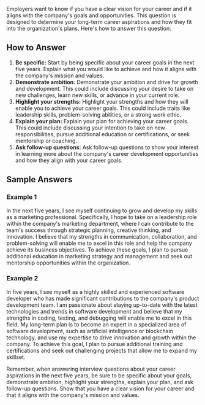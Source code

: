 
Employers want to know if you have a clear vision for your career and if it aligns with the company's goals and opportunities. This question is designed to determine your long-term career aspirations and how they fit into the organization's plans. Here's how to answer this question:

How to Answer
-------------

1. **Be specific:** Start by being specific about your career goals in the next five years. Explain what you would like to achieve and how it aligns with the company's mission and values.
2. **Demonstrate ambition:** Demonstrate your ambition and drive for growth and development. This could include discussing your desire to take on new challenges, learn new skills, or advance in your current role.
3. **Highlight your strengths:** Highlight your strengths and how they will enable you to achieve your career goals. This could include traits like leadership skills, problem-solving abilities, or a strong work ethic.
4. **Explain your plan:** Explain your plan for achieving your career goals. This could include discussing your intention to take on new responsibilities, pursue additional education or certifications, or seek mentorship or coaching.
5. **Ask follow-up questions:** Ask follow-up questions to show your interest in learning more about the company's career development opportunities and how they align with your career goals.

Sample Answers
--------------

### Example 1

In the next five years, I see myself continuing to grow and develop my skills as a marketing professional. Specifically, I hope to take on a leadership role within the company's marketing department, where I can contribute to the team's success through strategic planning, creative thinking, and innovation. I believe that my strengths in communication, collaboration, and problem-solving will enable me to excel in this role and help the company achieve its business objectives. To achieve these goals, I plan to pursue additional education in marketing strategy and management and seek out mentorship opportunities within the organization.

### Example 2

In five years, I see myself as a highly skilled and experienced software developer who has made significant contributions to the company's product development team. I am passionate about staying up-to-date with the latest technologies and trends in software development and believe that my strengths in coding, testing, and debugging will enable me to excel in this field. My long-term plan is to become an expert in a specialized area of software development, such as artificial intelligence or blockchain technology, and use my expertise to drive innovation and growth within the company. To achieve this goal, I plan to pursue additional training and certifications and seek out challenging projects that allow me to expand my skillset.

Remember, when answering interview questions about your career aspirations in the next five years, be sure to be specific about your goals, demonstrate ambition, highlight your strengths, explain your plan, and ask follow-up questions. Show that you have a clear vision for your career and that it aligns with the company's mission and values.
